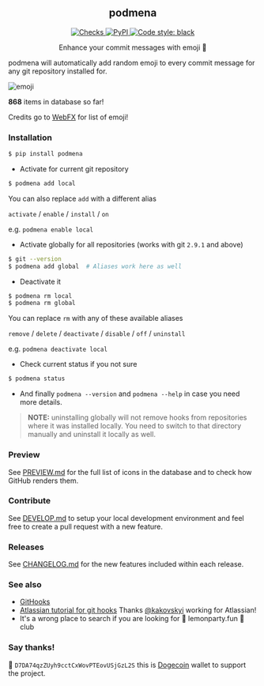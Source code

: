 <h2 align="center">podmena</h2>

<p align="center">
  <a href="https://github.com/bmwant/podmena/actions">
    <img alt="Checks" src="https://github.com/bmwant/podmena/actions/workflows/tests.yml/badge.svg">
  </a>

  <a href="https://pypi.org/project/podmena/">
    <img alt="PyPI" src="https://img.shields.io/pypi/v/podmena">
  </a>

  <a href="https://github.com/psf/black">
    <img alt="Code style: black" src="https://img.shields.io/badge/code%20style-black-000000.svg">
  </a>
</p>
<p align="center">
Enhance your commit messages with emoji 🍒
</p>

podmena will automatically add random emoji to every commit message for any
git repository installed for.

![emoji](https://github.com/bmwant/podmena/raw/main/podmena.png)

**868** items in database so far!

Credits go to [WebFX](https://www.webfx.com/tools/emoji-cheat-sheet/) for list of emoji!

### Installation

```bash
$ pip install podmena
```

* Activate for current git repository

```bash
$ podmena add local
```

You can also replace `add` with a different alias

`activate` / `enable` / `install` / `on`

e.g. `podmena enable local`

* Activate globally for all repositories (works with git `2.9.1` and above)

```bash
$ git --version
$ podmena add global  # Aliases work here as well
```

* Deactivate it
```bash
$ podmena rm local
$ podmena rm global
```

You can replace `rm` with any of these available aliases

`remove` / `delete` / `deactivate` / `disable` / `off` / `uninstall`

e.g. `podmena deactivate local`

* Check current status if you not sure

```bash
$ podmena status
```

* And finally `podmena --version` and `podmena --help` in case you need more
details.

> **NOTE:** uninstalling globally will not remove hooks from repositories where
it was installed locally. You need to switch to that directory manually and uninstall it locally as well.

### Preview

See [PREVIEW.md](https://github.com/bmwant/podmena/blob/main/PREVIEW.md) for the full list of icons in the database and to check how GitHub renders them.
### Contribute

See [DEVELOP.md](https://github.com/bmwant/podmena/blob/main/DEVELOP.md) to setup your local development environment and feel free to create a pull request with a new feature.

### Releases

See [CHANGELOG.md](https://github.com/bmwant/podmena/blob/main/CHANGELOG.md) for the new features included within each release.

### See also

* [GitHooks](https://githooks.com/)
* [Atlassian tutorial for git hooks](https://www.atlassian.com/git/tutorials/git-hooks)
Thanks [@kakovskyi](https://github.com/kakovskyi) working for Atlassian!
* It's a wrong place to search if you are looking for 🍋 lemonparty.fun 🍋 club

### Say thanks!

🐶 `D7DA74qzZUyh9cctCxWovPTEovUSjGzL2S` this is [Dogecoin](https://dogecoin.com/) wallet to support the project.
